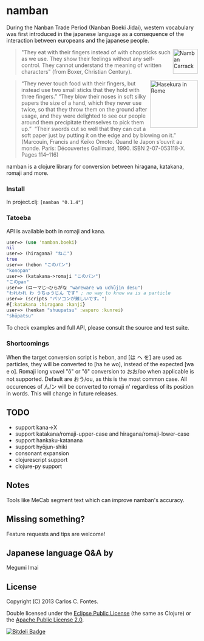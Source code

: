 # namban

During the Nanban Trade Period (Nanban Boeki Jidai), western vocabulary was
first introduced in the japanese language as a consequence of the interaction
between europeans and the japanese people.

<img src="http://upload.wikimedia.org/wikipedia/commons/0/00/NanbanCarrack.jpg"
 alt="Namban Carrack" title="Namban Carrack" align="right" height=65 />

> "They eat with their fingers instead of with chopsticks such as we use. They
show their feelings without any self-control. They cannot understand the meaning
of written characters"
(from Boxer, Christian Century).

<img src="http://upload.wikimedia.org/wikipedia/commons/b/b4/Hasekura_in_Rome.JPG"
 alt="Hasekura in Rome" title="Hasekura in Rome" align="right" height=125 />

> “They never touch food with their fingers, but instead use two small sticks
that they hold with three fingers.” “They blow their noses in soft silky papers
the size of a hand, which they never use twice, so that they throw them on the
ground after usage, and they were delighted to see our people around them
precipitate themselves to pick them up.” 
> “Their swords cut so well that they can cut a soft paper just by putting it on
the edge and by blowing on it.”
> (Marcouin, Francis and Keiko Omoto. Quand le Japon s’ouvrit au monde. Paris:
Découvertes Gallimard, 1990. ISBN 2-07-053118-X. Pages 114–116)

namban is a clojure library for conversion between hiragana, katakana, romaji
and more.

### Install

In project.clj: `[namban "0.1.4"]`

### Tatoeba
API is available both in romaji and kana.
```clojure
user=> (use 'namban.boeki)
nil
user=> (hiragana? "ねこ")
true
user=> (hebon "このパン")
"konopan"
user=> (katakana->romaji "このパン")
"このpan"
user=> (ローマじ→ひらがな "wareware wa uchūjin desu")
"われわれ わ うちゅうじん です" ; no way to know wa is a particle
user=> (scripts "パソコンが難しいです。")
#{:katakana :hiragana :kanji}
user=> (henkan "shuupatsu" :wapuro :kunrei)
"shūpatsu"
```
To check examples and full API, please consult the source and test suite.

### Shortcomings

When the target conversion script is hebon, and [は へ を] are used as
particles, they will be converted to [ha he wo], instead of the expected [wa e o].
Romaji long vowel "ō" or "ô" conversion to おお/oo when applicable is not
supported. Default are おう/ou, as this is the most common case.
All occurences of ん/ン will be converted to romaji n' regardless of its position in
words. This will change in future releases.

## TODO

- support kana->X
- support katakana/romaji-upper-case and hiragana/romaji-lower-case
- support hankaku-katanana
- support hyōjun-shiki
- consonant expansion
- clojurescript support
- clojure-py support

## Notes

Tools like MeCab segment text which can improve namban's accuracy.

## Missing something?

Feature requests and tips are welcome!

## Japanese language Q&A by

Megumi Imai

## License

Copyright (C) 2013 Carlos C. Fontes.

Double licensed under the [Eclipse Public License](http://www.eclipse.org/legal/epl-v10.html) (the same as Clojure) or
the [Apache Public License 2.0](http://www.apache.org/licenses/LICENSE-2.0.html).


[![Bitdeli Badge](https://d2weczhvl823v0.cloudfront.net/ccfontes/namban/trend.png)](https://bitdeli.com/free "Bitdeli Badge")

